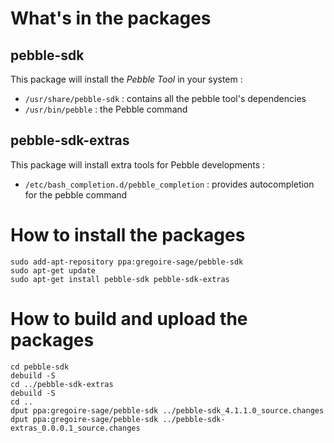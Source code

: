 # What's in the packages
## pebble-sdk
This package will install the *Pebble Tool* in your system :
* ```/usr/share/pebble-sdk``` : contains all the pebble tool's dependencies
* ```/usr/bin/pebble``` : the Pebble command

## pebble-sdk-extras
This package will install extra tools for Pebble developments :
* ```/etc/bash_completion.d/pebble_completion``` : provides autocompletion for the pebble command

# How to install the packages
```
sudo add-apt-repository ppa:gregoire-sage/pebble-sdk
sudo apt-get update
sudo apt-get install pebble-sdk pebble-sdk-extras
```




# How to build and upload the packages
```
cd pebble-sdk
debuild -S
cd ../pebble-sdk-extras
debuild -S
cd ..
dput ppa:gregoire-sage/pebble-sdk ../pebble-sdk_4.1.1.0_source.changes
dput ppa:gregoire-sage/pebble-sdk ../pebble-sdk-extras_0.0.0.1_source.changes
```
